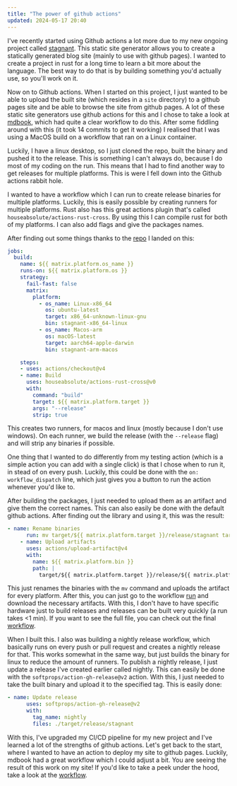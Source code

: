 ```yaml
---
title: "The power of github actions"
updated: 2024-05-17 20:40
---
```


I've recently started using Github actions a lot more due to my new ongoing project called [stagnant](https://github.com/legoraft/stagnant). <!--more--> This static site generator allows you to create a statically generated blog site (mainly to use with github pages). I wanted to create a project in rust for a long time to learn a bit more about the language. The best way to do that is by building something you'd actually use, so you'll work on it.

Now on to Github actions. When I started on this project, I just wanted to be able to upload the built site (which resides in a `site` directory) to a github pages site and be able to browse the site from github pages. A lot of these static site generators use github actions for this and I chose to take a look at [mdbook](https://github.com/rust-lang/mdBook), which had quite a clear workflow to do this. After some fiddling around with this (it took 14 commits to get it working) I realised that I was using a MacOS build on a workflow that ran on a Linux container.

Luckily, I have a linux desktop, so I just cloned the repo, built the binary and pushed it to the release. This is something I can't always do, because I do most of my coding on the run. This means that I had to find another way to get releases for multiple platforms. This is were I fell down into the Github actions rabbit hole.

I wanted to have a workflow which I can run to create release binaries for multiple platforms. Luckily, this is easily possible by creating runners for multiple platforms. Rust also has this great actions plugin that's called `houseabsolute/actions-rust-cross`. By using this I can compile rust for both of my platforms. I can also add flags and give the packages names. 

After finding out some things thanks to the [repo](https://github.com/houseabsolute/actions-rust-cross) I landed on this:

```yml
jobs:
  build:
    name: ${{ matrix.platform.os_name }}
    runs-on: ${{ matrix.platform.os }}
    strategy:
      fail-fast: false
      matrix:
        platform:
          - os_name: Linux-x86_64
            os: ubuntu-latest
            target: x86_64-unknown-linux-gnu
            bin: stagnant-x86_64-linux
          - os_name: Macos-arm
            os: macOS-latest
            target: aarch64-apple-darwin
            bin: stagnant-arm-macos

    steps:
    - uses: actions/checkout@v4
    - name: Build
      uses: houseabsolute/actions-rust-cross@v0
      with:
        command: "build"
        target: ${{ matrix.platform.target }}
        args: "--release"
        strip: true
```

This creates two runners, for macos and linux (mostly because I don't use windows). On each runner, we build the release (with the `--release` flag) and will strip any binaries if possible.

One thing that I wanted to do differently from my testing action (which is a simple action you can add with a single click) is that I chose when to run it, in stead of on every push. Luckily, this could be done with the `on: workflow_dispatch` line, which just gives you a button to run the action whenever you'd like to.

After building the packages, I just needed to upload them as an artifact and give them the correct names. This can also easily be done with the default github actions. After finding out the library and using it, this was the result:

```yml
- name: Rename binaries
      run: mv target/${{ matrix.platform.target }}/release/stagnant target/${{ matrix.platform.target }}/release/${{ matrix.platform.bin }}
    - name: Upload artifacts
      uses: actions/upload-artifact@v4
      with:
        name: ${{ matrix.platform.bin }}
        path: |
          target/${{ matrix.platform.target }}/release/${{ matrix.platform.bin }}
```

This just renames the binaries with the `mv` command and uploads the artifact for every platform. After this, you can just go to the workflow [run](https://github.com/legoraft/stagnant/actions/workflows/releases.yml) and download the necessary artifacts. With this, I don't have to have specific hardware just to build releases and releases can be built very quickly (a run takes <1 min). If you want to see the full file, you can check out the final [workflow](https://github.com/legoraft/stagnant/blob/main/.github/workflows/releases.yml).

When I built this. I also was building a nightly release workflow, which basically runs on every push or pull request and creates a nightly release for that. This works somewhat in the same way, but just builds the binary for linux to reduce the amount of runners. To publish a nightly release, I just update a release I've created earlier called nightly. This can easily be done with the `softprops/action-gh-release@v2` action. With this, I just needed to take the built binary and upload it to the specified tag. This is easily done:

```yml
- name: Update release
      uses: softprops/action-gh-release@v2
      with:
        tag_name: nightly
        files: ./target/release/stagnant
```

With this, I've upgraded my CI/CD pipeline for my new project and I've learned a lot of the strengths of github actions. Let's get back to the start, where I wanted to have an action to deploy my site to github pages. Luckily, mdbook had a great workflow which I could adjust a bit. You are seeing the result of this work on my site! If you'd like to take a peek under the hood, take a look at the [workflow](https://github.com/legoraft/legoraft.github.io/actions/runs/9548873972/workflow).